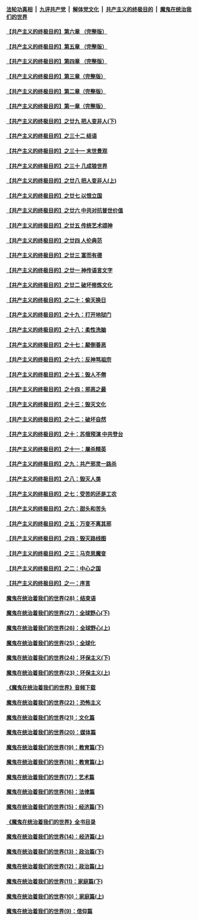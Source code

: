 ####  [法轮功真相](../../../../basic/blob/master/README.md?t=02092313) &nbsp;|&nbsp; [九评共产党](../../../../9ping.md/blob/master/README.md?t=02092313) &nbsp;|&nbsp; [解体党文化](../../../../jtdwh.md/blob/master/README.md?t=02092313)  &nbsp;|&nbsp; [共产主义的终极目的](../../../../gczydzjmd.md/blob/master/README.md?t=02092313) &nbsp;|&nbsp; [魔鬼在统治我们的世界](../../../../mgztzwmdsj.md/blob/master/README.md?t=02092313) 

#### [【共产主义的终极目的】第六章 （完整版）](../pages/nsc422/n11428913.md?t=02092313) 

#### [【共产主义的终极目的】第五章 （完整版）](../pages/nsc422/n11428912.md?t=02092313) 

#### [【共产主义的终极目的】第四章 （完整版）](../pages/nsc422/n11428907.md?t=02092313) 

#### [【共产主义的终极目的】第三章（完整版）](../pages/nsc422/n11428848.md?t=02092313) 

#### [【共产主义的终极目的】第二章（完整版）](../pages/nsc422/n11428831.md?t=02092313) 

#### [【共产主义的终极目的】第一章（完整版）](../pages/nsc422/n11417651.md?t=02092313) 

#### [【共产主义的终极目的】之廿九 把人变非人(下)](../pages/nsc422/n11344140.md?t=02092313) 

#### [【共产主义的终极目的】之三十二 结语](../pages/nsc422/n11360535.md?t=02092313) 

#### [【共产主义的终极目的】之三十一 末世景观](../pages/nsc422/n11351129.md?t=02092313) 

#### [【共产主义的终极目的】之三十 几成狼世界](../pages/nsc422/n11348280.md?t=02092313) 

#### [【共产主义的终极目的】之廿八 把人变非人(上)](../pages/nsc422/n11340492.md?t=02092313) 

#### [【共产主义的终极目的】之廿七 以恨立国](../pages/nsc422/n11336944.md?t=02092313) 

#### [【共产主义的终极目的】之廿六 中共对抗普世价值](../pages/nsc422/n11324785.md?t=02092313) 

#### [【共产主义的终极目的】之廿五 传统艺术颂神](../pages/nsc422/n11296396.md?t=02092313) 

#### [【共产主义的终极目的】之廿四 人伦典范](../pages/nsc422/n11296397.md?t=02092313) 

#### [【共产主义的终极目的】之廿三 富而有德](../pages/nsc422/n11283598.md?t=02092313) 

#### [【共产主义的终极目的】之廿一 神传语言文字](../pages/nsc422/n11263265.md?t=02092313) 

#### [【共产主义的终极目的】之廿二 破坏修炼文化](../pages/nsc422/n11245728.md?t=02092313) 

#### [【共产主义的终极目的】之二十：偷天换日](../pages/nsc422/n11238846.md?t=02092313) 

#### [【共产主义的终极目的】之十九：打开地狱门](../pages/nsc422/n11206376.md?t=02092313) 

#### [【共产主义的终极目的】之十八：柔性洗脑](../pages/nsc422/n11199994.md?t=02092313) 

#### [【共产主义的终极目的】之十七：颠倒善恶](../pages/nsc422/n11179782.md?t=02092313) 

#### [【共产主义的终极目的】之十六：反神骂祖宗](../pages/nsc422/n11166798.md?t=02092313) 

#### [【共产主义的终极目的】之十五：毁人不倦](../pages/nsc422/n11166792.md?t=02092313) 

#### [【共产主义的终极目的】之十四：邪恶之最](../pages/nsc422/n11150249.md?t=02092313) 

#### [【共产主义的终极目的】之十三：毁灭文化](../pages/nsc422/n11135227.md?t=02092313) 

#### [【共产主义的终极目的】之十二：破坏自然](../pages/nsc422/n11135214.md?t=02092313) 

#### [【共产主义的终极目的】之十：苏俄预演 中共登台](../pages/nsc422/n11118424.md?t=02092313) 

#### [【共产主义的终极目的】之十一：屠杀精英](../pages/nsc422/n11118442.md?t=02092313) 

#### [【共产主义的终极目的】之九：共产邪灵一路杀](../pages/nsc422/n11114139.md?t=02092313) 

#### [【共产主义的终极目的】之八：毁灭人类](../pages/nsc422/n11108503.md?t=02092313) 

#### [【共产主义的终极目的】之七：受苦的还是工农](../pages/nsc422/n11101809.md?t=02092313) 

#### [【共产主义的终极目的】之六：甜头和苦头](../pages/nsc422/n11096971.md?t=02092313) 

#### [【共产主义的终极目的】之五：万变不离其邪](../pages/nsc422/n11091285.md?t=02092313) 

#### [【共产主义的终极目的】之四：毁灭路线图](../pages/nsc422/n11086284.md?t=02092313) 

#### [【共产主义的终极目的】之三：马克思魔变](../pages/nsc422/n11061941.md?t=02092313) 

#### [【共产主义的终极目的】之二：中心之国](../pages/nsc422/n11047728.md?t=02092313) 

#### [【共产主义的终极目的】之一：序言](../pages/nsc422/n11086077.md?t=02092313) 

#### [魔鬼在统治着我们的世界(28)：结束语](../pages/nsc422/n10936246.md?t=02092313) 

#### [魔鬼在统治着我们的世界(27)：全球野心(下)](../pages/nsc422/n10928319.md?t=02092313) 

#### [魔鬼在统治着我们的世界(26)：全球野心(上)](../pages/nsc422/n10900318.md?t=02092313) 

#### [魔鬼在统治着我们的世界(25)：全球化](../pages/nsc422/n10788205.md?t=02092313) 

#### [魔鬼在统治着我们的世界(24)：环保主义(下)](../pages/nsc422/n10695307.md?t=02092313) 

#### [魔鬼在统治着我们的世界(23)：环保主义(上)](../pages/nsc422/n10688613.md?t=02092313) 

#### [《魔鬼在统治着我们的世界》音频下载](../pages/nsc422/n10635553.md?t=02092313) 

#### [魔鬼在统治着我们的世界(22)：恐怖主义](../pages/nsc422/n10614727.md?t=02092313) 

#### [魔鬼在统治着我们的世界(21)：文化篇](../pages/nsc422/n10597706.md?t=02092313) 

#### [魔鬼在统治着我们的世界(20)：媒体篇](../pages/nsc422/n10586579.md?t=02092313) 

#### [魔鬼在统治着我们的世界(19)：教育篇(下)](../pages/nsc422/n10564808.md?t=02092313) 

#### [魔鬼在统治着我们的世界(18)：教育篇(上)](../pages/nsc422/n10526970.md?t=02092313) 

#### [魔鬼在统治着我们的世界(17)：艺术篇](../pages/nsc422/n10499093.md?t=02092313) 

#### [魔鬼在统治着我们的世界(16)：法律篇](../pages/nsc422/n10485969.md?t=02092313) 

#### [魔鬼在统治着我们的世界(15)：经济篇(下)](../pages/nsc422/n10469975.md?t=02092313) 

#### [《魔鬼在统治着我们的世界》全书目录](../pages/nsc422/n10464261.md?t=02092313) 

#### [魔鬼在统治着我们的世界(14)：经济篇(上)](../pages/nsc422/n10457370.md?t=02092313) 

#### [魔鬼在统治着我们的世界(13)：政治篇(下)](../pages/nsc422/n10448270.md?t=02092313) 

#### [魔鬼在统治着我们的世界(12)：政治篇(上)](../pages/nsc422/n10444576.md?t=02092313) 

#### [魔鬼在统治着我们的世界(11)：家庭篇(下)](../pages/nsc422/n10440961.md?t=02092313) 

#### [魔鬼在统治着我们的世界(10)：家庭篇(上)](../pages/nsc422/n10435448.md?t=02092313) 

#### [魔鬼在统治着我们的世界(9)：信仰篇](../pages/nsc422/n10432159.md?t=02092313) 

